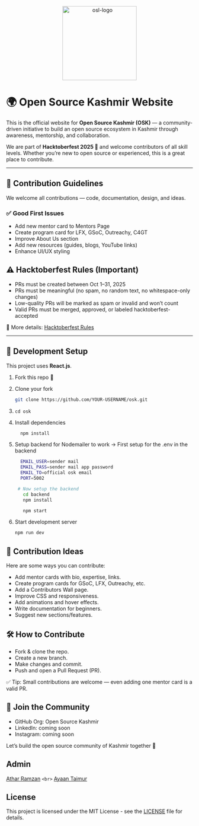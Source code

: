 <div style="text-align: center;">
  <img 
    src="https://github.com/user-attachments/assets/50faf505-4be4-4bf9-8531-386fd5036b00" 
    alt="osl-logo" 
    style="margin:auto; width:200px; display:block;" 
  />
</div>

# 🌍 Open Source Kashmir Website

This is the official website for **Open Source Kashmir (OSK)** — a community-driven initiative to build an open source ecosystem in Kashmir through awareness, mentorship, and collaboration.

We are part of **Hacktoberfest 2025 🎉** and welcome contributors of all skill levels. Whether you’re new to open source or experienced, this is a great place to contribute.

---

## 🤝 Contribution Guidelines

We welcome all contributions — code, documentation, design, and ideas.

### ✅ Good First Issues

- Add new mentor card to Mentors Page
- Create program card for LFX, GSoC, Outreachy, C4GT
- Improve About Us section
- Add new resources (guides, blogs, YouTube links)
- Enhance UI/UX styling

## ⚠️ Hacktoberfest Rules (Important)

- PRs must be created between Oct 1–31, 2025
- PRs must be meaningful (no spam, no random text, no whitespace-only changes)
- Low-quality PRs will be marked as spam or invalid and won’t count
- Valid PRs must be merged, approved, or labeled hacktoberfest-accepted

📖 More details: [Hacktoberfest Rules](https://hacktoberfest.com/)

---

## 🚀 Development Setup

This project uses **React.js**.

1. Fork this repo 🍴
2. Clone your fork

   ```bash
   git clone https://github.com/YOUR-USERNAME/osk.git
   ```
3. ``cd osk``
4. Install dependencies

   ```bash
     npm install

   ```
5. Setup backend for Nodemailer to work
   ->  First setup for the .env in the backend

   ```bash
     EMAIL_USER=sender mail
     EMAIL_PASS=sender mail app password
     EMAIL_TO=official osk email
     PORT=5002

    # Now setup the backend
      cd backend
      npm install

      npm start

   ```

6. Start development server
   ```bash
   npm run dev

   ```

## 🎯 Contribution Ideas

Here are some ways you can contribute:

- Add mentor cards with bio, expertise, links.
- Create program cards for GSoC, LFX, Outreachy, etc.
- Add a Contributors Wall page.
- Improve CSS and responsiveness.
- Add animations and hover effects.
- Write documentation for beginners.
- Suggest new sections/features.

## 🛠 How to Contribute

- Fork & clone the repo.
- Create a new branch.
- Make changes and commit.
- Push and open a Pull Request (PR).

✅ Tip: Small contributions are welcome — even adding one mentor card is a valid PR.

## 🤝 Join the Community

- GitHub Org: Open Source Kashmir
- LinkedIn: coming soon
- Instagram: coming soon

Let’s build the open source community of Kashmir together 🚀

## Admin

[Athar Ramzan](https://github.com/oathar) `<br>`
[Ayaan Taimur](https://github.com/MAT1018)

## License

This project is licensed under the MIT License - see the [LICENSE](./LICENSE.md) file for details.
